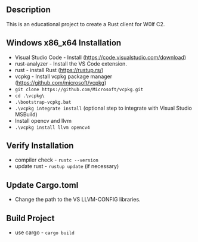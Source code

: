 ## Description
This is an educational project to create a Rust client for W0lf C2.

## Windows x86_x64 Installation
- Visual Studio Code - Install (https://code.visualstudio.com/download)
- rust-analyzer - Install the VS Code extension.
- rust - install Rust (https://rustup.rs/)
- vcpkg - Install vcpkg package manager (https://github.com/microsoft/vcpkg)
 - `git clone https://github.com/Microsoft/vcpkg.git`
 - `cd .\vcpkg\`
 - `.\bootstrap-vcpkg.bat`
 - `.\vcpkg integrate install` (optional step to integrate with Visual Studio MSBuild)
- Install opencv and llvm
 - `.\vcpkg install llvm opencv4`

## Verify Installation
- compiler check - `rustc --version`
- update rust - `rustup update` (if necessary)

## Update Cargo.toml
- Change the path to the VS LLVM-CONFIG libraries.

## Build Project
- use cargo - `cargo build`